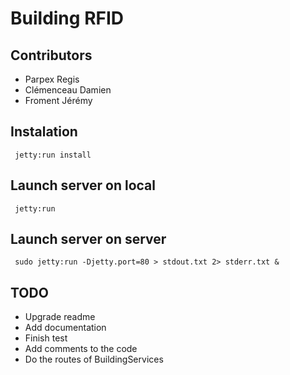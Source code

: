 # Building RFID

## Contributors

* Parpex Regis
* Clémenceau Damien
* Froment Jérémy

## Instalation

`` 
jetty:run install 
``

## Launch server on local

`` 
jetty:run 
``

## Launch server on server

`` 
sudo jetty:run -Djetty.port=80 > stdout.txt 2> stderr.txt &
``

## TODO

* Upgrade readme
* Add documentation
* Finish test
* Add comments to the code
* Do the routes of BuildingServices